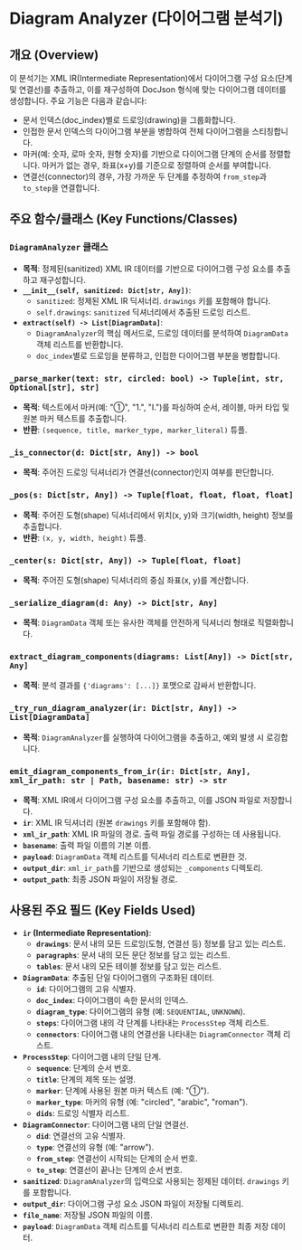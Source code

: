 # Diagram Analyzer (다이어그램 분석기)

## 개요 (Overview)
이 분석기는 XML IR(Intermediate Representation)에서 다이어그램 구성 요소(단계 및 연결선)를 추출하고, 이를 재구성하여 DocJson 형식에 맞는 다이어그램 데이터를 생성합니다. 주요 기능은 다음과 같습니다:
- 문서 인덱스(doc_index)별로 드로잉(drawing)을 그룹화합니다.
- 인접한 문서 인덱스의 다이어그램 부분을 병합하여 전체 다이어그램을 스티칭합니다.
- 마커(예: 숫자, 로마 숫자, 원형 숫자)를 기반으로 다이어그램 단계의 순서를 정렬합니다. 마커가 없는 경우, 좌표(x+y)를 기준으로 정렬하여 순서를 부여합니다.
- 연결선(connector)의 경우, 가장 가까운 두 단계를 추정하여 `from_step`과 `to_step`을 연결합니다.

## 주요 함수/클래스 (Key Functions/Classes)

### `DiagramAnalyzer` 클래스
- **목적**: 정제된(sanitized) XML IR 데이터를 기반으로 다이어그램 구성 요소를 추출하고 재구성합니다.
- **`__init__(self, sanitized: Dict[str, Any])`**:
    - `sanitized`: 정제된 XML IR 딕셔너리. `drawings` 키를 포함해야 합니다.
    - `self.drawings`: `sanitized` 딕셔너리에서 추출된 드로잉 리스트.
- **`extract(self) -> List[DiagramData]`**:
    - `DiagramAnalyzer`의 핵심 메서드로, 드로잉 데이터를 분석하여 `DiagramData` 객체 리스트를 반환합니다.
    - `doc_index`별로 드로잉을 분류하고, 인접한 다이어그램 부분을 병합합니다.

### `_parse_marker(text: str, circled: bool) -> Tuple[int, str, Optional[str], str]`
- **목적**: 텍스트에서 마커(예: "①", "1.", "I.")를 파싱하여 순서, 레이블, 마커 타입 및 원본 마커 텍스트를 추출합니다.
- **반환**: `(sequence, title, marker_type, marker_literal)` 튜플.

### `_is_connector(d: Dict[str, Any]) -> bool`
- **목적**: 주어진 드로잉 딕셔너리가 연결선(connector)인지 여부를 판단합니다.

### `_pos(s: Dict[str, Any]) -> Tuple[float, float, float, float]`
- **목적**: 주어진 도형(shape) 딕셔너리에서 위치(x, y)와 크기(width, height) 정보를 추출합니다.
- **반환**: `(x, y, width, height)` 튜플.

### `_center(s: Dict[str, Any]) -> Tuple[float, float]`
- **목적**: 주어진 도형(shape) 딕셔너리의 중심 좌표(x, y)를 계산합니다.

### `_serialize_diagram(d: Any) -> Dict[str, Any]`
- **목적**: `DiagramData` 객체 또는 유사한 객체를 안전하게 딕셔너리 형태로 직렬화합니다.

### `extract_diagram_components(diagrams: List[Any]) -> Dict[str, Any]`
- **목적**: 분석 결과를 `{'diagrams': [...]}` 포맷으로 감싸서 반환합니다.

### `_try_run_diagram_analyzer(ir: Dict[str, Any]) -> List[DiagramData]`
- **목적**: `DiagramAnalyzer`를 실행하여 다이어그램을 추출하고, 예외 발생 시 로깅합니다.

### `emit_diagram_components_from_ir(ir: Dict[str, Any], xml_ir_path: str | Path, basename: str) -> str`
- **목적**: XML IR에서 다이어그램 구성 요소를 추출하고, 이를 JSON 파일로 저장합니다.
- **`ir`**: XML IR 딕셔너리 (원본 `drawings` 키를 포함해야 함).
- **`xml_ir_path`**: XML IR 파일의 경로. 출력 파일 경로를 구성하는 데 사용됩니다.
- **`basename`**: 출력 파일 이름의 기본 이름.
- **`payload`**: `DiagramData` 객체 리스트를 딕셔너리 리스트로 변환한 것.
- **`output_dir`**: `xml_ir_path`를 기반으로 생성되는 `_components` 디렉토리.
- **`output_path`**: 최종 JSON 파일이 저장될 경로.

## 사용된 주요 필드 (Key Fields Used)

- **`ir` (Intermediate Representation)**:
    - **`drawings`**: 문서 내의 모든 드로잉(도형, 연결선 등) 정보를 담고 있는 리스트.
    - **`paragraphs`**: 문서 내의 모든 문단 정보를 담고 있는 리스트.
    - **`tables`**: 문서 내의 모든 테이블 정보를 담고 있는 리스트.
- **`DiagramData`**: 추출된 단일 다이어그램의 구조화된 데이터.
    - **`id`**: 다이어그램의 고유 식별자.
    - **`doc_index`**: 다이어그램이 속한 문서의 인덱스.
    - **`diagram_type`**: 다이어그램의 유형 (예: `SEQUENTIAL`, `UNKNOWN`).
    - **`steps`**: 다이어그램 내의 각 단계를 나타내는 `ProcessStep` 객체 리스트.
    - **`connectors`**: 다이어그램 내의 연결선을 나타내는 `DiagramConnector` 객체 리스트.
- **`ProcessStep`**: 다이어그램 내의 단일 단계.
    - **`sequence`**: 단계의 순서 번호.
    - **`title`**: 단계의 제목 또는 설명.
    - **`marker`**: 단계에 사용된 원본 마커 텍스트 (예: "①").
    - **`marker_type`**: 마커의 유형 (예: "circled", "arabic", "roman").
    - **`dids`**: 드로잉 식별자 리스트.
- **`DiagramConnector`**: 다이어그램 내의 단일 연결선.
    - **`did`**: 연결선의 고유 식별자.
    - **`type`**: 연결선의 유형 (예: "arrow").
    - **`from_step`**: 연결선이 시작되는 단계의 순서 번호.
    - **`to_step`**: 연결선이 끝나는 단계의 순서 번호.
- **`sanitized`**: `DiagramAnalyzer`의 입력으로 사용되는 정제된 데이터. `drawings` 키를 포함합니다.
- **`output_dir`**: 다이어그램 구성 요소 JSON 파일이 저장될 디렉토리.
- **`file_name`**: 저장될 JSON 파일의 이름.
- **`payload`**: `DiagramData` 객체 리스트를 딕셔너리 리스트로 변환한 최종 저장 데이터.
